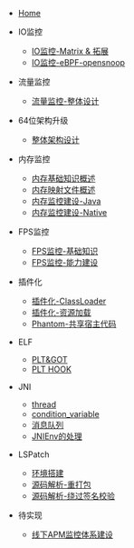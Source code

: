 * [Home](/)

* IO监控
  * [IO监控-Matrix & 拓展](/IO/io-monitor/io-monitor.md)
  * [IO监控-eBPF-opensnoop](/IO/ebpf/opensnoop.md)

* 流量监控
  * [流量监控-整体设计](/Traffic/design/流量监控-整体设计.md)

* 64位架构升级
  * [整体架构设计](Arm64/adapter/Arm64位适配方案.md)

* 内存监控 
  * [内存基础知识概述](Memory/memory-basic-knowledge/内存基础知识概述.md)
  * [内存映射文件概述](Memory/memory-mapping-file/内存映射文件概述.md)  
  * [内存监控建设-Java](Memory/memory-monitor-java/内存监控建设-Java.md)
  * [内存监控建设-Native](Memory/memory-monitor-native/内存监控建设-Native.md)

* FPS监控
  * [FPS监控-基础知识](/Fluency/FPS监控-基础知识.md)
  * [FPS监控-能力建设](/Fluency/FPS监控-能力建设.md)

* 插件化
  * [插件化-ClassLoader](Plugin/classloader/ClassLoader.md)
  * [插件化-资源加载](Plugin/resource/Resource.md)
  * [Phantom-共享宿主代码](Plugin/share/share-code.md)

* ELF
  * [PLT&GOT](/ELF/base/PLT&GOT.md)
  * [PLT HOOK](/ELF/hook/plthook.md)

* JNI
  * [thread](/JNI/thread/thread.md)
  * [condition_variable](/JNI/condition_variable/cv.md)
  * [消息队列](/JNI/concurrent_queue/concurrent_queue.md)
  * [JNIEnv的处理](/JNI/JniEnv/jnienv.md)

* LSPatch
  * [环境搭建](LSPatch/env/lsp-env.md)
  * [源码解析-重打包](LSPatch/repackage/repackage.md)
  * [源码解析-绕过签名校验](LSPatch/sigbypass/sigbypass.md)

* 待实现
  * [线下APM监控体系建设](/Offline/design/design.md)